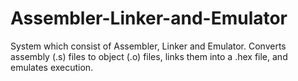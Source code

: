 # Assembler-Linker-and-Emulator
System which consist of Assembler, Linker and Emulator. Converts assembly (.s) files to object (.o) files, links them into a .hex file, and emulates execution.
